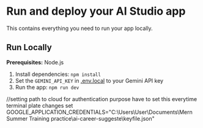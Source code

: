 # Run and deploy your AI Studio app

This contains everything you need to run your app locally.

## Run Locally

**Prerequisites:**  Node.js


1. Install dependencies:
   `npm install`
2. Set the `GEMINI_API_KEY` in [.env.local](.env.local) to your Gemini API key
3. Run the app:
   `npm run dev`

//setting path to cloud for authentication purpose have to set this everytime terminal plate changes
set GOOGLE_APPLICATION_CREDENTIALS="C:\Users\User\Documents\Mern Summer Training practice\ai-career-suggeste\keyfile.json"